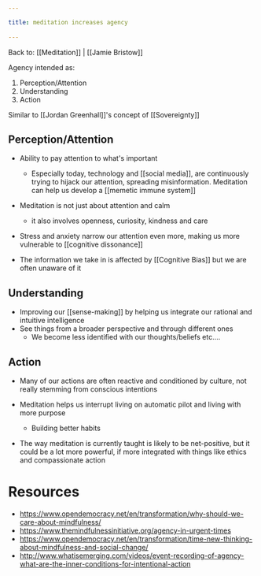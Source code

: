 ```yaml
---
title: meditation increases agency 
---
```

Back to: [[Meditation]] | [[Jamie Bristow]]

Agency intended as:

1. Perception/Attention
2. Understanding
3. Action

Similar to [[Jordan Greenhall]]'s concept of [[Sovereignty]]

## Perception/Attention
- Ability to pay attention to what's important
	- Especially today, technology and [[social media]], are continuously trying to hijack our attention, spreading misinformation. Meditation can help us develop a [[memetic immune system]] 

- Meditation is not just about attention and calm
	- it also involves openness, curiosity, kindness and care

- Stress and anxiety narrow our attention even more, making us more vulnerable to [[cognitive dissonance]]

- The information we take in is affected by [[Cognitive Bias]] but we are often unaware of it

## Understanding
- Improving our [[sense-making]] by helping us integrate our rational and intuitive intelligence
- See things from a broader perspective and through different ones
	- We become less identified with our thoughts/beliefs etc....

## Action
- Many of our actions are often reactive and conditioned by culture, not really stemming from conscious intentions
- Meditation helps us interrupt living on automatic pilot and living with more purpose
	- Building better habits

- The way meditation is currently taught is likely to be net-positive, but it could be a lot more powerful, if more integrated with things like ethics and compassionate action

# Resources
- https://www.opendemocracy.net/en/transformation/why-should-we-care-about-mindfulness/
- https://www.themindfulnessinitiative.org/agency-in-urgent-times
- https://www.opendemocracy.net/en/transformation/time-new-thinking-about-mindfulness-and-social-change/
- http://www.whatisemerging.com/videos/event-recording-of-agency-what-are-the-inner-conditions-for-intentional-action
